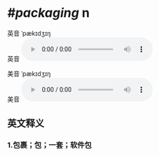 # ***\#packaging*** n
英音 ˈpækɪdʒɪŋ  
英音
<audio src="./media/packaging1_AAC.aac" controls="controls"></audio>

美音 ˈpækɪdʒɪŋ  
美音
<audio src="./media/packaging2_AAC.aac" controls="controls"></audio>



  

英文释义
---
### 1.**包裹；包；一套；软件包**  


